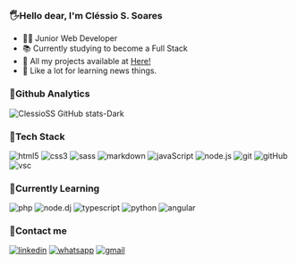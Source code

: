### 🖐️Hello dear, I'm Cléssio S. Soares
 - 🧑‍💻 Junior Web Developer
 - 📚 Currently studying to become a Full Stack
 - 🧩 All my projects available at [Here!](https://github.com/ClessioSS/ClessioSS/tree/main)
 - 🧠 Like a lot for learning news things.


 ### 🧩Github Analytics
![ClessioSS GitHub stats-Dark](https://github-readme-stats.vercel.app/api?username=ClessioSS&show_icons=true&theme=dark#gh-dark-mode-only)


### 🔧Tech Stack
 ![html5](https://img.shields.io/badge/-HTML5-05122A?styke=flat&logo=html5)
 ![css3](https://img.shields.io/badge/-CSS3-05122A?styke=flat&logo=css3)
 ![sass](https://img.shields.io/badge/-SASS-05122A?styke=flat&logo=sass)
 ![markdown](https://img.shields.io/badge/-Markdown-05122A?styke=flat&logo=markdown)
 ![javaScript](https://img.shields.io/badge/-JavaScript-05122A?styke=flat&logo=javascript)
 ![node.js](https://img.shields.io/badge/-Node.js-05122A?styke=flat&logo=node.js)
 ![git](https://img.shields.io/badge/-Git-05122A?styke=flat&logo=git)
 ![gitHub](https://img.shields.io/badge/-GitHub-05122A?styke=flat&logo=github)
 ![vsc](https://img.shields.io/badge/-Visual_Studio_Code-05122A?styke=flat&logo=visualStudioCode)


### 🔧Currently Learning
 ![php](https://img.shields.io/badge/-Php-05122A?styke=flat&logo=php)
 ![node.dj](https://img.shields.io/badge/-Node.js-05122A?styke=flat&logo=node.js)
 ![typescript](https://img.shields.io/badge/-TypeScript-05122A?styke=flat&logo=typescript)
 ![python](https://img.shields.io/badge/-Python-05122A?styke=flat&logo=python)
 ![angular](https://img.shields.io/badge/-ANgular-05122A?styke=flat&logo=angular)


 ### 📧Contact me
 [![linkedin](https://img.shields.io/badge/Linkedin-05122A?styke=flat&logo=linkedin)](https://www.linkedin.com/in/cl%C3%A9ssio-s-soares-6439a6263/)
 [![whatsapp](https://img.shields.io/badge/-WhatsApp-05122A?styke=flat&logo=whatsapp)](https://wa.me/5511943269535)
 [![gmail](https://img.shields.io/badge/-Gmail-05122A?styke=flat&logo=gmail)](mailto:clessioss26@gmail.com)
 
